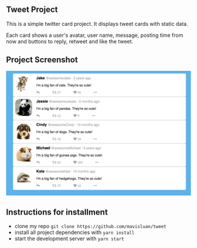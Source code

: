## Tweet Project

This is a simple twitter card project. It displays tweet cards with static data.

Each card shows a user's avatar, user name, message, posting time from now and buttons to reply, retweet and like the tweet.


## Project Screenshot

![](src/icons/twitter_project.png)


## Instructions for installment

* clone my repo `git clone https://github.com/mavisluan/tweet`
* install all project dependencies with `yarn install`
* start the development server with `yarn start`

